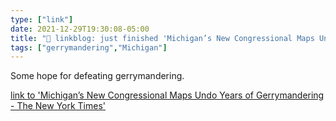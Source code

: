 ```yaml
---
type: ["link"]
date: 2021-12-29T19:30:08-05:00
title: "🔗 linkblog: just finished 'Michigan’s New Congressional Maps Undo Years of Gerrymandering - The New York Times'"
tags: ["gerrymandering","Michigan"]
---
```

Some hope for defeating gerrymandering.
 
[link to 'Michigan’s New Congressional Maps Undo Years of Gerrymandering - The New York Times'](https://www.nytimes.com/2021/12/29/us/politics/michigan-congressional-maps.html)
